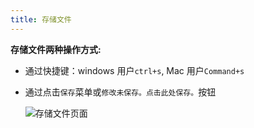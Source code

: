 ```yaml
---
title: 存储文件
---
```

**存储文件两种操作方式:**

+ 通过快捷键：windows 用户`ctrl+s`, Mac 用户`Command+s`

    
+ 通过点击`保存`菜单或`修改未保存。点击此处保存。`按钮 


  ![存储文件页面](/docs/themes/freedgo/save_file.png "存储文件页面") 
 
